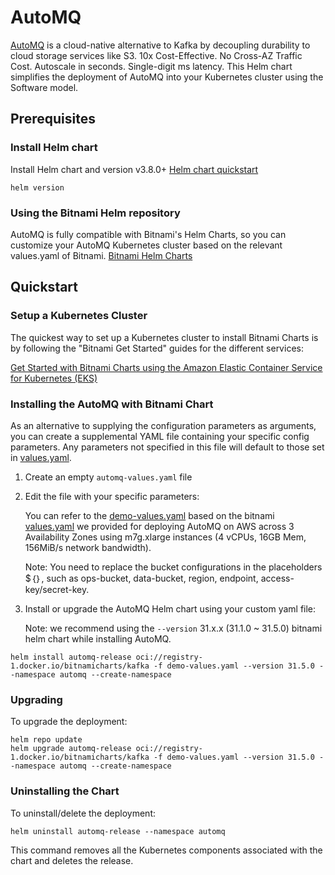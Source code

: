 # AutoMQ

[AutoMQ](https://www.automq.com/) is a cloud-native alternative to Kafka by decoupling durability to cloud storage services like S3. 10x Cost-Effective. No Cross-AZ Traffic Cost. Autoscale in seconds. Single-digit ms latency.
This Helm chart simplifies the deployment of AutoMQ into your Kubernetes cluster using the Software model.

## Prerequisites
### Install Helm chart
Install Helm chart and version v3.8.0+
[Helm chart quickstart](https://helm.sh/zh/docs/intro/quickstart/)
```shell
helm version
```
### Using the Bitnami Helm repository
AutoMQ is fully compatible with Bitnami's Helm Charts, so you can customize your AutoMQ Kubernetes cluster based on the relevant values.yaml of Bitnami.
[Bitnami Helm Charts](https://github.com/bitnami/charts)

## Quickstart
### Setup a Kubernetes Cluster
The quickest way to set up a Kubernetes cluster to install Bitnami Charts is by following the "Bitnami Get Started" guides for the different services:

[Get Started with Bitnami Charts using the Amazon Elastic Container Service for Kubernetes (EKS)](https://docs.bitnami.com/kubernetes/get-started-eks/)


### Installing the AutoMQ with Bitnami Chart

As an alternative to supplying the configuration parameters as arguments, you can create a supplemental YAML file containing your specific config parameters. Any parameters not specified in this file will default to those set in [values.yaml](values.yaml).

1. Create an empty `automq-values.yaml` file
2. Edit the file with your specific parameters:

    You can refer to the [demo-values.yaml](/chart/bitnami/demo-values.yaml)  based on the bitnami [values.yaml](https://github.com/bitnami/charts/blob/main/bitnami/kafka/values.yaml)
    we provided for deploying AutoMQ on AWS across 3 Availability Zones using m7g.xlarge instances (4 vCPUs, 16GB Mem, 156MiB/s network bandwidth).


    Note: You need to replace the bucket configurations in the placeholders $｛｝, such as ops-bucket, data-bucket, region, endpoint, access-key/secret-key.

3. Install or upgrade the AutoMQ Helm chart using your custom yaml file:


    Note: we recommend using the `--version` 31.x.x (31.1.0 ~ 31.5.0) bitnami helm chart while installing AutoMQ.

```shell
helm install automq-release oci://registry-1.docker.io/bitnamicharts/kafka -f demo-values.yaml --version 31.5.0 --namespace automq --create-namespace
```

### Upgrading

To upgrade the deployment:

```shell
helm repo update
helm upgrade automq-release oci://registry-1.docker.io/bitnamicharts/kafka -f demo-values.yaml --version 31.5.0 --namespace automq --create-namespace
```

### Uninstalling the Chart

To uninstall/delete the deployment:

```shell
helm uninstall automq-release --namespace automq
```

This command removes all the Kubernetes components associated with the chart and deletes the release.
